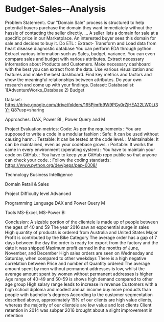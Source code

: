 # Budget-Sales--Analysis
Problem Statement:. Our "Domain Sale" process is structured to help potential buyers purchase the domain they want immediately without the hassle of contacting the seller directly. ... A seller lists a domain for sale at a specific price in our Marketplace. An interested buyer sees this domain for sale and decides to buy it. Do ETL : Extract- Transform and Load data from heart disease diagnostic database You can perform EDA through python. Extract various information such as Sales, budget, variance. You can even compare sales and budget with various attributes. Extract necessary information about Products and Customers. Make necessary dashboard with the best you can extract from the data. Use various visualization and features and make the best dashboard. Find key metrics and factors and show the meaningful relationships between attributes. Do your own research and come up with your findings. Dataset: Databaselist: 1)AdventureWorks_Database 2) Budget

Dataset: https://drive.google.com/drive/folders/165Pjmfb9W9PGy0rZjHEA22LW0Lt3Y- Q8?usp=sharing

Approaches: DAX, Power BI , Power Query and M

Project Evaluation metrics: Code: As per the requirements  You are supposed to write a code in a modular fashion  Safe: It can be used without causing harm.  Testable: It can be tested at the code level.  Maintainable: It can be maintained, even as your codebase grows.  Portable: It works the same in every environment (operating system)  You have to maintain your code on GitHub.  You have to keep your GitHub repo public so that anyone can check your code.  Follow the coding standards: https://www.python.org/dev/peps/pep-0008/

Technology Business Intelligence

Domain Retail & Sales

Project Difficulty level Advanced

Programming Language DAX and Power Query M

Tools MS-Excel, MS-Power BI

Conclusion: A sizable portion of the clientele is made up of people between the ages of 40 and 59 The year 2016 saw an exponential surge in sales High quantity of products is ordered from Australia and United States Major Profit is contributed by the Bike Category The average order has a gap of 7 days between the day the order is ready for export from the factory and the date it was shipped Maximum profit earned in the months of June, November, and December High sales orders are seen on Wednesday and Saturday, when compared to other weekdays There is a high negative correlation between Price and number of Quantity ordered The average amount spent by men without permanent addresses is low, whilst the average amount spent by women without permanent addresses is higher Age range of 40-49 and 50-59 is shows high demand compared to other age group High salary range leads to increase in revenue Customers with a high school diploma and modest annual income buy more products than people with bachelor's degrees According to the customer segmentation described above, approximately 15% of our clients are high value clients, whereas the majority of our clientele are low value and lost clients Client retention in 2014 was subpar 2016 brought about a slight improvement in retention
